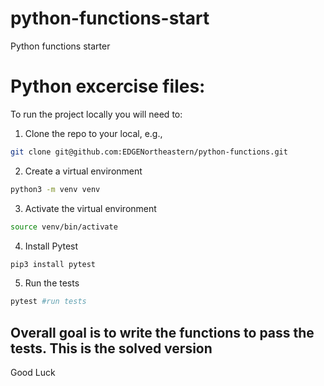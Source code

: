 # python-functions-start
Python functions starter

# Python  excercise files:

To run the project locally you will need to:

1. Clone the repo to your local, e.g.,

```bash
git clone git@github.com:EDGENortheastern/python-functions.git
```

2. Create a virtual environment

```bash
python3 -m venv venv
```

3. Activate the virtual environment

```bash
source venv/bin/activate
```

4. Install Pytest

```bash
pip3 install pytest
```

5. Run the tests

```bash
pytest #run tests
```

## Overall goal is to write the functions to pass the tests. This is the solved version

Good Luck
